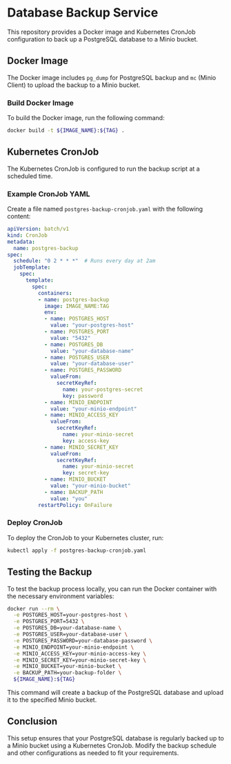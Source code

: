 # Database Backup Service

This repository provides a Docker image and Kubernetes CronJob configuration to back up a PostgreSQL database to a Minio bucket.

## Docker Image

The Docker image includes `pg_dump` for PostgreSQL backup and `mc` (Minio Client) to upload the backup to a Minio bucket.

### Build Docker Image

To build the Docker image, run the following command:

```bash
docker build -t ${IMAGE_NAME}:${TAG} .
```

## Kubernetes CronJob

The Kubernetes CronJob is configured to run the backup script at a scheduled time.

### Example CronJob YAML

Create a file named `postgres-backup-cronjob.yaml` with the following content:

```yaml
apiVersion: batch/v1
kind: CronJob
metadata:
  name: postgres-backup
spec:
  schedule: "0 2 * * *"  # Runs every day at 2am
  jobTemplate:
    spec:
      template:
        spec:
          containers:
          - name: postgres-backup
            image: IMAGE_NAME:TAG
            env:
            - name: POSTGRES_HOST
              value: "your-postgres-host"
            - name: POSTGRES_PORT
              value: "5432"
            - name: POSTGRES_DB
              value: "your-database-name"
            - name: POSTGRES_USER
              value: "your-database-user"
            - name: POSTGRES_PASSWORD
              valueFrom:
                secretKeyRef:
                  name: your-postgres-secret
                  key: password
            - name: MINIO_ENDPOINT
              value: "your-minio-endpoint"
            - name: MINIO_ACCESS_KEY
              valueFrom:
                secretKeyRef:
                  name: your-minio-secret
                  key: access-key
            - name: MINIO_SECRET_KEY
              valueFrom:
                secretKeyRef:
                  name: your-minio-secret
                  key: secret-key
            - name: MINIO_BUCKET
              value: "your-minio-bucket"
            - name: BACKUP_PATH
              value: "you"
          restartPolicy: OnFailure
```

### Deploy CronJob

To deploy the CronJob to your Kubernetes cluster, run:

```bash
kubectl apply -f postgres-backup-cronjob.yaml
```

## Testing the Backup

To test the backup process locally, you can run the Docker container with the necessary environment variables:

```bash
docker run --rm \
  -e POSTGRES_HOST=your-postgres-host \
  -e POSTGRES_PORT=5432 \
  -e POSTGRES_DB=your-database-name \
  -e POSTGRES_USER=your-database-user \
  -e POSTGRES_PASSWORD=your-database-password \
  -e MINIO_ENDPOINT=your-minio-endpoint \
  -e MINIO_ACCESS_KEY=your-minio-access-key \
  -e MINIO_SECRET_KEY=your-minio-secret-key \
  -e MINIO_BUCKET=your-minio-bucket \
  -e BACKUP_PATH=your-backup-folder \
  ${IMAGE_NAME}:${TAG}
```

This command will create a backup of the PostgreSQL database and upload it to the specified Minio bucket.

## Conclusion

This setup ensures that your PostgreSQL database is regularly backed up to a Minio bucket using a Kubernetes CronJob. Modify the backup schedule and other configurations as needed to fit your requirements.
